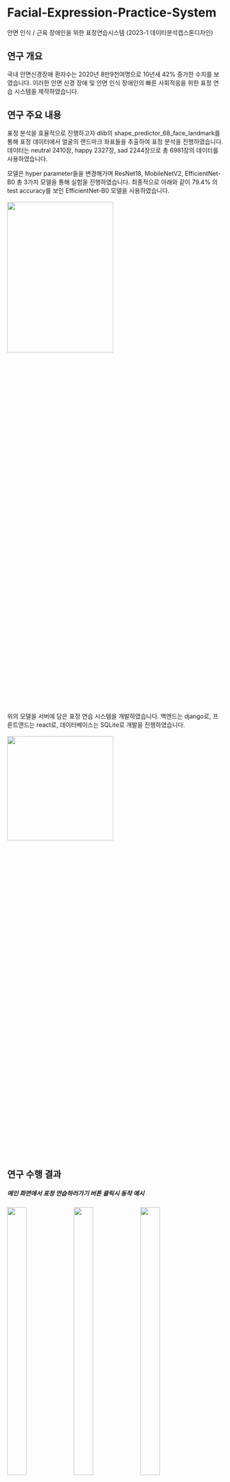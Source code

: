 # Facial-Expression-Practice-System
안면 인식 / 근육 장애인을 위한 표정연습시스템 (2023-1 데이터분석캡스톤디자인)

## 연구 개요
국내 안면신경장애 환자수는 2020년 8만9천여명으로 10년새 42% 증가한 수치를 보였습니다. 이러한 안면 신경 장애 및 안면 인식 장애인의 빠른 사회적응을 위한 표정 연습 시스템을 제작하였습니다.

## 연구 주요 내용
표정 분석을 효율적으로 진행하고자 dlib의 shape_predictor_68_face_landmark를 통해 표정 데이터에서 얼굴의 랜드마크 좌표들을 추출하여 표정 분석을 진행하였습니다. 데이터는 neutral 2410장, happy 2327장, sad 2244장으로 총 6981장의 데이터를 사용하였습니다.

모델은 hyper parameter들을 변경해가며 ResNet18, MobileNetV2, EfficientNet-B0 총 3가지 모델을 통해 실험을 진행하였습니다. 최종적으로 아래와 같이 79.4% 의 test accuracy를 보인 EfficientNet-B0 모델을 사용하였습니다.
<br><br><img src = "https://github.com/jeongmin1217/Facial-Expression-Practice-System/assets/79658037/54337efc-4a46-4e4f-ab33-afcfb6ba58e8" width="70%" height="30%">
<br><br>
위의 모델을 서버에 담은 표정 연습 시스템을 개발하였습니다. 백엔드는 django로, 프론트앤드는 react로, 데이터베이스는 SQLite로 개발을 진행하였습니다.
<br><br><img src = "https://github.com/jeongmin1217/Facial-Expression-Practice-System/assets/79658037/64974ea1-74e8-4de2-9df4-8a7cf72aea96" width="70%" height="25%">

## 연구 수행 결과
<h5>메인 화면에서 표정 연습하러가기 버튼 클릭시 동작 예시</h5>
<img src = "https://github.com/jeongmin1217/LookAtMe/assets/79658037/0b84dc96-8ac5-458a-9168-f77330285bcc" width="30%" height="40%">
<img src = "https://github.com/jeongmin1217/LookAtMe/assets/79658037/c8a508a1-c836-4c2e-a600-81b622576b1f" width="30%" height="40%">
<img src = "https://github.com/jeongmin1217/LookAtMe/assets/79658037/07837f62-f25f-4a09-9485-08421628f097" width="30%" height="40%">
<img src = "https://github.com/jeongmin1217/LookAtMe/assets/79658037/c5e6fd6a-ef79-4247-8fc7-7299065cbe25" width="25%" height="40%">
<img src = "https://github.com/jeongmin1217/LookAtMe/assets/79658037/b9438f5a-d135-43f1-8779-c7d198a50a87" width="20%" height="40%">
<img src = "https://github.com/jeongmin1217/LookAtMe/assets/79658037/aa79cbdc-a511-4dc0-a8b9-c3a09e461f33" width="25%" height="40%">
<img src = "https://github.com/jeongmin1217/LookAtMe/assets/79658037/ac40d15f-c36a-444d-adf4-883bc56beca9" width="25%" height="40%"> <br>

## Main Functions
1. Score data in calendar
2. Score changes in realtime
3. Stats of score which can give user feedback

## More To Do
1. Consider the case when user do many times of recording in one day
2. Provide the stats of score when you click the score of specific date on calendar
3. Consider more accurate & diverse factors about calculating the concentration score
